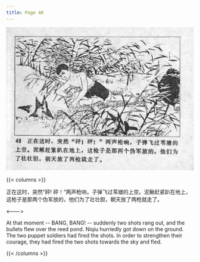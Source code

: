 ```yaml
---
title: Page 48
---
```


![niqiu page](./../../images/niqiu/seifert0397_nqkg_0052_048.jpg)

{{< columns >}}

正在这时，突然“砰! 砰！”两声枪响，子弹飞过苇塘的上空。泥鳅赶紧趴在地上，这枪子是那两个伪军放的，他们为了壮壮胆，朝天放了两枪就走了。

<--->

At that moment -- BANG, BANG! -- suddenly two shots rang out, and the bullets flew over the reed pond. Niqiu hurriedly got down on the ground. The two puppet soldiers had fired the shots. In order to strengthen their courage, they had fired the two shots towards the sky and fled.

{{< /columns >}}
